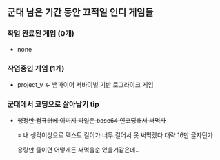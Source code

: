 ## 군대 남은 기간 동안 끄적일 인디 게임들

### 작업 완료된 게임 (0개)
 - none

### 작업중인 게임 (1개)
 - project_v <- 뱀파이어 서바이벌 기반 로그라이크 게임

### 군대에서 코딩으로 살아남기 tip
 - ~~행정반 컴퓨터에 이미지 파일은 base64 인코딩해서 써먹자~~
     
   = 내 생각이상으로 텍스트 길이가 너무 길어서 못 써먹겠다 대략 16만 글자던가
   
     용량만 줄이면 어떻게든 써먹을순 있을거같은데..
